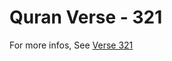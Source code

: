 # Quran Verse - 321 

For more infos, See [Verse 321](https://www.quranbookk.com/quran/search?q=321)